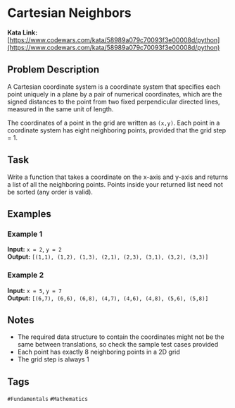 # Cartesian Neighbors

**Kata Link:** [https://www.codewars.com/kata/58989a079c70093f3e00008d/python](https://www.codewars.com/kata/58989a079c70093f3e00008d/python)

## Problem Description

A Cartesian coordinate system is a coordinate system that specifies each point uniquely in a plane by a pair of numerical coordinates, which are the signed distances to the point from two fixed perpendicular directed lines, measured in the same unit of length.

The coordinates of a point in the grid are written as `(x,y)`. Each point in a coordinate system has eight neighboring points, provided that the grid step = 1.

## Task

Write a function that takes a coordinate on the x-axis and y-axis and returns a list of all the neighboring points. Points inside your returned list need not be sorted (any order is valid).

## Examples

### Example 1
**Input:** `x = 2`, `y = 2`  
**Output:** `[(1,1), (1,2), (1,3), (2,1), (2,3), (3,1), (3,2), (3,3)]`

### Example 2
**Input:** `x = 5`, `y = 7`  
**Output:** `[(6,7), (6,6), (6,8), (4,7), (4,6), (4,8), (5,6), (5,8)]`

## Notes

- The required data structure to contain the coordinates might not be the same between translations, so check the sample test cases provided
- Each point has exactly 8 neighboring points in a 2D grid
- The grid step is always 1

## Tags

`#Fundamentals` `#Mathematics`